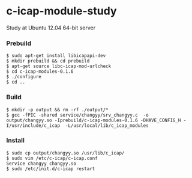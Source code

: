 c-icap-module-study
===================
Study at Ubuntu 12.04 64-bit server

### Prebuild

```
$ sudo apt-get install libicapapi-dev
$ mkdir prebuild && cd prebuild
$ apt-get source libc-icap-mod-urlcheck
$ cd c-icap-modules-0.1.6 
$ ./configure
$ cd ..
```

### Build

```
$ mkdir -p output && rm -rf ./output/*
$ gcc -fPIC -shared service/changyy/srv_changyy.c  -o output/changyy.so -Iprebuild/c-icap-modules-0.1.6 -DHAVE_CONFIG_H -I/usr/include/c_icap  -L/usr/local/lib/c_icap_modules
```

### Install

```
$ sudo cp output/changyy.so /usr/lib/c_icap/
$ sudo vim /etc/c-icap/c-icap.conf
Service changyy changyy.so
$ sudo /etc/init.d/c-icap restart
```
